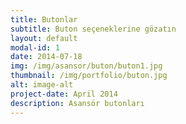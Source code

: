 ```yaml
---
title: Butonlar
subtitle: Buton seçeneklerine gözatın
layout: default
modal-id: 1
date: 2014-07-18
img: /img/asansor/buton/buton1.jpg
thumbnail: /img/portfolio/buton.jpg
alt: image-alt
project-date: April 2014
description: Asansör butonları
---
```

